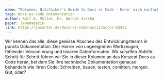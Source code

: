 ```yaml
---
name: "Kolumne: Hitchhiker's Guide to Docs as Code - Nenn' mich einfach Doktor"
tags: Docs-as-Code Dokumentation
author: Ralf D. Müller, Dr. Gernot Starke
paper: Javamagazin
link: https://jaxenter.de/docs-as-code-asciidoctor-62432
---
```

Wir kennen das alle, diese gewisse Abscheu des Entwicklungsteams in puncto Dokumentation.
Der Horror von ungeeigneten Werkzeugen, fehlender Versionierung und binären Datenformaten. 
Wir schaffen Abhilfe. Schritt für Schritt führen wir Sie in dieser Kolumne an das Konzept Docs as Code heran, bei dem
Sie Ihre technische Dokumentation genauso behandeln wie Ihren Code: Schreiben, bauen, testen, comitten, mergen. 
Gut, oder?